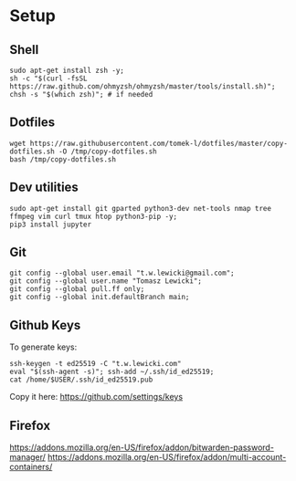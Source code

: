 # Setup


## Shell
```shell
sudo apt-get install zsh -y;
sh -c "$(curl -fsSL https://raw.github.com/ohmyzsh/ohmyzsh/master/tools/install.sh)";
chsh -s "$(which zsh)"; # if needed
```

## Dotfiles
```shell
wget https://raw.githubusercontent.com/tomek-l/dotfiles/master/copy-dotfiles.sh -O /tmp/copy-dotfiles.sh
bash /tmp/copy-dotfiles.sh
```

## Dev utilities
```shell
sudo apt-get install git gparted python3-dev net-tools nmap tree ffmpeg vim curl tmux htop python3-pip -y;
pip3 install jupyter
```

## Git 

```shell
git config --global user.email "t.w.lewicki@gmail.com";
git config --global user.name "Tomasz Lewicki";
git config --global pull.ff only;
git config --global init.defaultBranch main;
```

## Github Keys

To generate keys:
```
ssh-keygen -t ed25519 -C "t.w.lewicki.com"
eval "$(ssh-agent -s)"; ssh-add ~/.ssh/id_ed25519;
cat /home/$USER/.ssh/id_ed25519.pub
```

Copy it here:
https://github.com/settings/keys


## Firefox

https://addons.mozilla.org/en-US/firefox/addon/bitwarden-password-manager/
https://addons.mozilla.org/en-US/firefox/addon/multi-account-containers/
